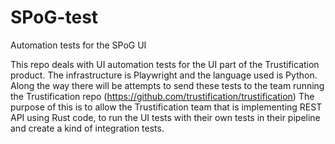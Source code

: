 # SPoG-test
Automation tests for the SPoG UI

This repo deals with UI automation tests for the UI part of the Trustification product.
The infrastructure is Playwright and the language used is Python.
Along the way there will be attempts to send these tests to the team running the Trustification repo (https://github.com/trustification/trustification)
The purpose of this is to allow the Trustification team that is implementing REST API using Rust 
code, to run the UI tests with their own tests in their pipeline and create a kind of integration tests.